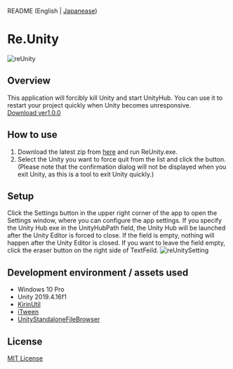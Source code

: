 README (English | [Japanease](https://github.com/mizutanikirin/Re.Unity/blob/main/README_JP.md))
# Re.Unity
![reUnity](https://user-images.githubusercontent.com/4795806/104938985-2e153980-59f3-11eb-8442-9ae096303a6f.png)

## Overview
This application will forcibly kill Unity and start UnityHub.
You can use it to restart your project quickly when Unity becomes unresponsive.  
[Download ver1.0.0](https://github.com/mizutanikirin/Re.Unity/releases/tag/ver1.0.0)

## How to use
1. Download the latest zip from [here](https://github.com/mizutanikirin/Re.Unity/releases/tag/ver1.0.0) and run ReUnity.exe.
2. Select the Unity you want to force quit from the list and click the button.  (Please note that the confirmation dialog will not be displayed when you exit Unity, as this is a tool to exit Unity quickly.)

## Setup
Click the Settings button in the upper right corner of the app to open the Settings window, where you can configure the app settings.
If you specify the Unity Hub exe in the UnityHubPath field, the Unity Hub will be launched after the Unity Editor is forced to close. If the field is empty, nothing will happen after the Unity Editor is closed. If you want to leave the field empty, click the eraser button on the right side of TextFeild.
![reUnitySetting](https://user-images.githubusercontent.com/4795806/104939002-353c4780-59f3-11eb-9133-49ea35e7b85c.png)

## Development environment / assets used
- Windows 10 Pro
- Unity 2019.4.16f1
- [KirinUtil](https://github.com/mizutanikirin/KirinUtil)
- [iTween](https://assetstore.unity.com/packages/tools/animation/itween-84)
- [UnityStandaloneFileBrowser](https://github.com/gkngkc/UnityStandaloneFileBrowser)

## License
[MIT License](https://github.com/mizutanikirin/Re.Unity/blob/main/LICENSE)